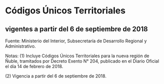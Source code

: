 # Códigos Únicos Territoriales
## vigentes a partir del 6 de septiembre de 2018

Fuente: Ministerio del Interior, Subsecretaría de Desarrollo Regional y Administrativo.

Notas:
(1) Incluye Códigos Únicos Territoriales para la nueva región de Ñuble, tramitados por Decreto Exento N° 204, publicado en el Diario Oficial el día 14 de febrero de 2018.

(2) Vigencia a partir del 6 de septiembre de 2018.
